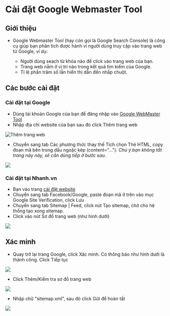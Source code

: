# Cài đặt Google Webmaster Tool

## Giới thiệu

* Google Webmaster Tool (hay còn gọi là Google Search Console) là công cụ giúp bạn phân tích được hành vi người dùng truy cập vào trang web từ Google, ví dụ:

  * Người dùng seach từ khóa nào để click vào trang web của bạn.
  * Trang web nằm ở vị trí nào trong kết quả tìm kiếm của Google.
  * Tỉ lệ phần trăm số lần hiển thị dẫn đến nhấp chuột.

## Các bước cài đặt

### Cài đặt tại Google

* Dùng tài khoản Google của bạn để đăng nhập vào [Google WebMaster Tool](https://www.google.com/webmasters/tools/home?hl=vi)
* Nhập địa chỉ website của bạn sau đó click Thêm trang web

![Thêm trang web](https://raw.githubusercontent.com/nhanhapi/manual/master/docs/website/img/tich-hop-google-webmaster.png)

* Chuyển sang tab Các phương thức thay thế
Tích chọn Thẻ HTML, copy đoạn mã bên trong dấu ngoặc kép (content="..."). *Chú ý bạn không tắt trang này này, sẽ cần dùng tiếp ở bước sau.*

![](https://raw.githubusercontent.com/nhanhapi/manual/master/docs/website/img/tich-hop-google-webmaster1.png)

### Cài đặt tại Nhanh.vn

* Bạn vào trang [cài đặt website](https://nhanh.vn/website/content/config)
* Chuyển sang tab Facebook/Google, paste đoạn mã ở trên vào mục Google Site Verification, click Lưu
* Chuyển sang tab Sitemap | Feed, click nút Tạo sitemap, chờ cho hệ thống tạo xong sitemap.
* Click vào nút Sơ đồ trang web (như hình dưới)

![](https://raw.githubusercontent.com/nhanhapi/manual/master/docs/website/img/tich-hop-google-webmaster3.png)

## Xác minh

* Quay trở lại trang Google, click Xác minh. Có thông báo như hình dưới là thành công. Click Tiếp tục

![](https://raw.githubusercontent.com/nhanhapi/manual/master/docs/website/img/tich-hop-google-webmaster2.png)

* Click Thêm/Kiểm tra sơ đồ trang web

![](https://raw.githubusercontent.com/nhanhapi/manual/master/docs/website/img/tich-hop-google-webmaster4.png)

* Nhập chữ "sitemap.xml", sau đó click Gửi để hoàn tất

![](https://raw.githubusercontent.com/nhanhapi/manual/master/docs/website/img/tich-hop-google-webmaster5.png)

